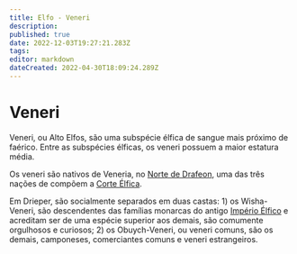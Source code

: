 ```yaml
---
title: Elfo - Veneri
description: 
published: true
date: 2022-12-03T19:27:21.283Z
tags: 
editor: markdown
dateCreated: 2022-04-30T18:09:24.289Z
---
```


<!-- SUBTITLE: Visão geral sobre Alto Elfo -->

# Veneri
Veneri, ou Alto Elfos, são uma subspécie élfica de sangue mais próximo de faérico. Entre as subspécies élficas, os veneri possuem a maior estatura média.

Os veneri são nativos de Veneria, no [Norte de Drafeon](/lugares/plano-material/drafeon/norte-de-drafeon), uma das três nações de compõem a [Corte Élfica](/faccoes/nacoes/corte-elfica).

Em Drieper, são socialmente separados em duas castas: 1) os Wisha-Veneri, são descendentes das famílias monarcas do antigo [Império Élfico](/linha-do-tempo) e acreditam ser de uma espécie superior aos demais, são comumente orgulhosos e curiosos; 2) os Obuych-Veneri, ou veneri comuns, são os demais, camponeses, comerciantes comuns e veneri estrangeiros.

